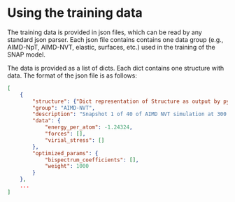 # Using the training data

The training data is provided in json files, which can be read by any standard json parser. Each json file contains contains one data group (e.g., AIMD-NpT, AIMD-NVT, elastic, surfaces, etc.) used in the training of the SNAP model.

The data is provided as a list of dicts. Each dict contains one structure with data. The format of the json file is as follows:

```json
[
    {
        "structure": {"Dict representation of Structure as output by pymatgen"},
        "group": "AIMD-NVT",
        "description": "Snapshot 1 of 40 of AIMD NVT simulation at 300 K",
        "data": {
            "energy_per_atom": -1.24324,
            "forces": [],
            "virial_stress": []
        },
        "optimized_params": {
            "bispectrum_coefficients": [],
            "weight": 1000
        }
    },
    ...
]
```